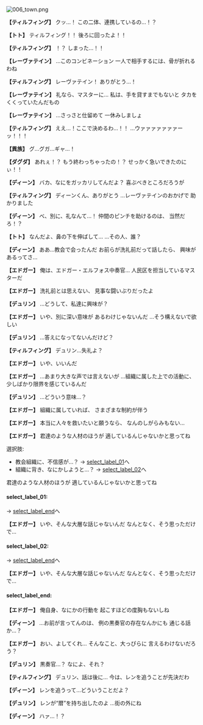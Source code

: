 
![006_town.png](../images/backgrounds/006_town.png)

**【ティルフィング】**
クッ…！
この二体、連携しているの…！？

**【トト】**
ティルフィング！！
後ろに回ったよ！！

**【ティルフィング】**
！？
しまった…！！

**【レーヴァテイン】**
…このコンビネーション
一人で相手するには、骨が折れるわね

**【ティルフィング】**
レーヴァテイン！
ありがとう…！

**【レーヴァテイン】**
礼なら、マスターに…
私は、手を貸すまでもないと
タカをくくっていたんだもの

**【レーヴァテイン】**
…さっさと仕留めて
一休みしましょ

**【ティルフィング】**
ええ…！ここで決めるわ…！！
…ウァァァァァァァーッ！！！

**【異族】**
グ…グガ…ギャ…！

**【ダグダ】**
あれぇ！？
もう終わっちゃったの！？
せっかく急いできたのにぃ！！

**【ディーン】**
バカ、なにをガッカリしてんだよ？
喜ぶべきところだろうが

**【ティルフィング】**
ディーンくん、ありがとう
…レーヴァテインのおかげで
助かりました

**【ディーン】**
べ、別に、礼なんて…！
仲間のピンチを助けるのは、
当然だろ！？

**【トト】**
なんだよ、鼻の下を伸ばして…
…その人、誰？

**【ディーン】**
ああ…教会で会ったんだ
お前らが洗礼前だって話したら、
興味があるってさ…

**【エドガー】**
俺は、エドガー・エルフォス中奏官…
人民区を担当しているマスターだ

**【エドガー】**
洗礼前とは思えない、
見事な闘いぶりだったよ

**【デュリン】**
…どうして、私達に興味が？

**【エドガー】**
いや、別に深い意味が
あるわけじゃないんだ
…そう構えないで欲しい

**【デュリン】**
…答えになってないんだけど？

**【ティルフィング】**
デュリン…失礼よ？

**【エドガー】**
いや、いいんだ

**【エドガー】**
…あまり大きな声では言えないが
…組織に属した上での活動に、
少しばかり限界を感じているんだ

**【デュリン】**
…どういう意味…？

**【エドガー】**
組織に属していれば、
さまざまな制約が伴う

**【エドガー】**
本当に人々を救いたいと願うなら、
なんのしがらみもない…

**【エドガー】**
君達のような人材のほうが
適しているんじゃないかと思ってね

選択肢:
- 教会組織に、不信感が…？ → [select_label_01](#select_label_01)へ
- 組織に背き、なにかしようと…？ → [select_label_02](#select_label_02)へ

君達のような人材のほうが
適しているんじゃないかと思ってね

#### select_label_01:
 → [select_label_end](#select_label_end)へ

**【エドガー】**
いや、そんな大層な話じゃないんだ
なんとなく、そう思っただけで…

#### select_label_02:
 → [select_label_end](#select_label_end)へ

**【エドガー】**
いや、そんな大層な話じゃないんだ
なんとなく、そう思っただけで…

#### select_label_end:

**【エドガー】**
俺自身、なにかの行動を
起こすほどの度胸もないしね

**【ディーン】**
…お前が言ってんのは、
例の黒奏官の存在なんかにも
通じる話か…？

**【エドガー】**
おい、よしてくれ…
そんなこと、大っぴらに
言えるわけないだろう？

**【デュリン】**
黒奏官…？
なによ、それ？

**【ティルフィング】**
デュリン、話は後に…
今は、レンを追うことが先決だわ

**【ディーン】**
レンを追うって…どういうことだよ？

**【デュリン】**
レンが“暦”を持ち出したのよ
…街の外にね

**【ディーン】**
ハァ…！？
